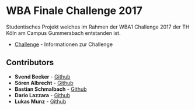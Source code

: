 # WBA Finale Challenge 2017
Studentisches Projekt welches im Rahmen der WBA1 Challenge 2017 der TH Köln am Campus Gummersbach entstanden ist.
* [Challenge](https://th-koeln.github.io/mi-bachelor-wba1/challenge-2017/) - Informationen zur Challenge
 
## Contributors 
* **Svend Becker** - [Github](https://github.com/svendb96)
* **Sören Albrecht** - [Github](https://github.com/salbrecht)
* **Bastian Schmalbach** - [Github](https://github.com/bschmalb)
* **Dario Lazzara** - [Github](https://github.com/dariola)
* **Lukas Munz** - [Github](https://github.com/lmunz)
